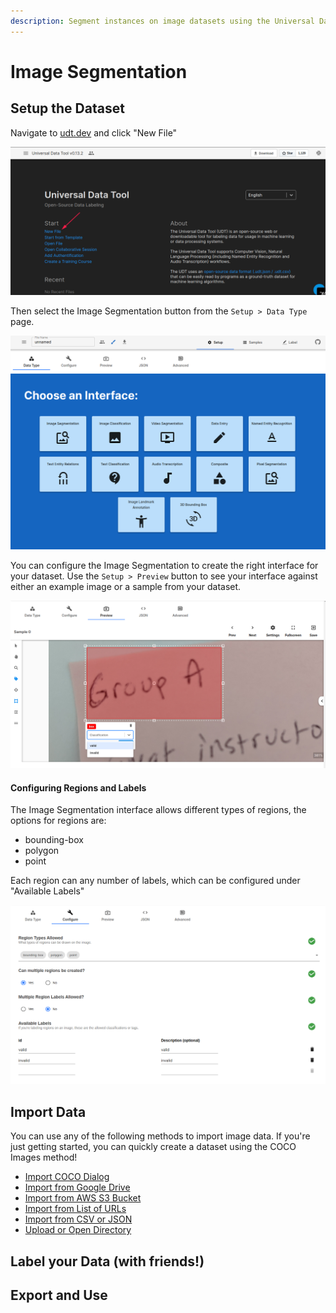 ```yaml
---
description: Segment instances on image datasets using the Universal Data Tool
---
```


# Image Segmentation

## Setup the Dataset

Navigate to [udt.dev](https://udt.dev) and click "New File"

![Click &quot;New File&quot; on udt.dev](../.gitbook/assets/image%20%2815%29.png)

Then select the Image Segmentation button from the `Setup > Data Type` page.

![](../.gitbook/assets/image%20%2822%29.png)

You can configure the Image Segmentation to create the right interface for your dataset. Use the `Setup > Preview` button to see your interface against either an example image or a sample from your dataset.

![Image Segmentation with Bounding Box Classification](../.gitbook/assets/image%20%2823%29.png)

#### Configuring Regions and Labels

The Image Segmentation interface allows different types of regions, the options for regions are:

* bounding-box
* polygon
* point

Each region can any number of labels, which can be configured under "Available Labels"

![](../.gitbook/assets/image%20%2826%29.png)

## Import Data

You can use any of the following methods to import image data. If you're just getting started, you can quickly create a dataset using the COCO Images method!

* [Import COCO Dialog](../importing-data/coco-images.md)
* [Import from Google Drive](../importing-data/import-from-google-drive.md)
* [Import from AWS S3 Bucket](../importing-data/import-from-aws-s3-bucket.md)
* [Import from List of URLs](../importing-data/import-file-urls.md)
* [Import from CSV or JSON](../importing-data/import-from-csv-or-json.md)
* [Upload or Open Directory](../importing-data/upload-or-open-directories.md)

## Label your Data \(with friends!\)



## Export and Use

